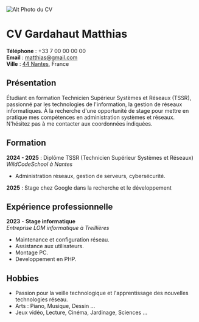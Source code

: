 ![Alt Photo du CV](https://www.elsys-design.com/fr/photo-cv-parfaite/)
# CV Gardahaut Matthias

**Téléphone** : +33 7 00 00 00 00  
**Email** : matthias@gmail.com  
**Ville** : [44 Nantes](https://fr.wikipedia.org/wiki/France#G%C3%A9ologie,_topographie_et_hydrographie), France


## Présentation
Étudiant en formation Technicien Supérieur Systèmes et Réseaux (TSSR), passionné par les technologies de l'information, la gestion de réseaux informatiques.  À la recherche d'une opportunité de stage pour mettre en pratique mes compétences en administration systèmes et réseaux.  N'hésitez pas à me contacter aux coordonnées indiquées.


## Formation

**2024 - 2025** : Diplôme TSSR (Technicien Supérieur Systèmes et Réseaux)  
_WildCodeSchool à Nantes_  
- Administration réseaux, gestion de serveurs, cybersécurité.  

**2025** : Stage chez Google dans la recherche et le développement  


## Expérience professionnelle

**2023** - **Stage informatique**  
_Entreprise LOM informatique à Treillières_  
- Maintenance et configuration réseau.  
- Assistance aux utilisateurs.  
- Montage PC.  
- Developpement en PHP.  

## Hobbies

- Passion pour la veille technologique et l'apprentissage des nouvelles technologies réseau.  
- Arts : Piano, Musique, Dessin ...  
- Jeux vidéo, Lecture, Cinéma, Jardinage, Sciences ...  

